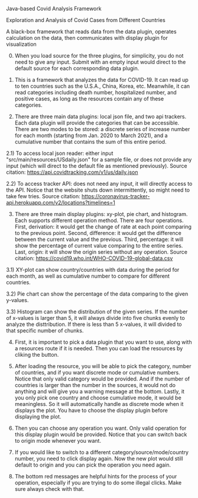 Java-based Covid Analysis Framework

Exploration and Analysis of Covid Cases from Different Countries

A black-box framework that reads data from the data  plugin, operates calculation on the data, 
then communicates with display plugin for visualization

0) When you load source for the three plugins, for simplicity, you do not need to give any input. Submit with an empty input would direct to the default source for each corresponding data plugin.

1) This is a framework that analyzes the data for COVID-19. It can read up to ten countries such as the U.S.A., China, Korea, etc. Meanwhile, it can read categories including death number, hospitalized number, and positive cases, as long as the resources contain any of these categories.

2) There are three main data plugins: local json file, and two api trackers. Each data plugin will provide the categories that can be accessible. There are two modes to be stored: a discrete series of increase number for each month (starting from Jan. 2020 to March 2021), and a cumulative number that contains the sum of this entire period.

2.1) To access local json reader: either input "src/main/resources/USdaily.json" for a sample file, or does not provide any input (which will direct to the default file as mentioned previously).
Source citation: https://api.covidtracking.com/v1/us/daily.json

2.2) To access tracker API: does not need any input, it will directly access to the API. Notice that the website shuts down intermittently, so might need to take few tries.
Source citation: https://coronavirus-tracker-api.herokuapp.com/v2/locations?timelines=1

3) There are three main display plugins: xy-plot, pie chart, and histogram. Each supports different operation method. There are four operations. First, derivation: it would get the change of rate at each point comparing to the previous point. Second, difference: it would get the difference between the current value and the previous. Third, percentage: it will show the percentage of current value comparing to the entire series. Last, origin: it will show the origin series without any operation.
Source citation: https://covid19.who.int/WHO-COVID-19-global-data.csv

3.1) XY-plot can show country/countries with data during the period for each month, as well as cumulative number to compare for different countries.

3.2) Pie chart can show the percentage of the data comparing to the given y-values.

3.3) Histogram can show the distribution of the given series. If the number of x-values is larger than 5, it will always divide into five chunks evenly to analyze the disttribution. If there is less than 5 x-values, it will divided to that specific number of chunks.

4) First, it is important to pick a data plugin that you want to use, along with a resources route if it is needed. Then you can load the resources by cliking the button.

5) After loading the resource, you will be able to pick the category, number of countries, and if you want discrete mode or cumulative numbers. Notice that only valid category would be provided. And if the number of countries is larger than the number in the sources, it would not do anything and will give you a warning message at the bottom. Lastly, it you only pick one country and choose cumulative mode, it would be meaningless. So it will automatically handle as discrete mode when it displays the plot. You have to choose the display plugin before displaying the plot.

6) Then you can choose any operation you want. Only valid operation for this display plugin would be provided. Notice that you can switch back to origin mode whenever you want.

7) If you would like to switch to a different category/source/mode/country number, you need to click display again. Now the new plot would still default to origin and you can pick the operation you need again.

8) The bottom red messages are helpful hints for the process of your operation, especially if you are trying to do some illegal clicks. Make sure always check with that.

